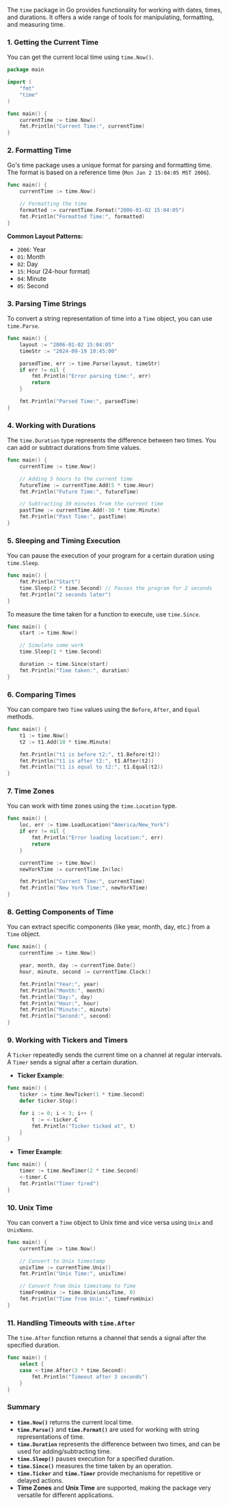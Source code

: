 The `time` package in Go provides functionality for working with dates, times, and durations. It offers a wide range of tools for manipulating, formatting, and measuring time.

### 1. **Getting the Current Time**

You can get the current local time using `time.Now()`.

```go
package main

import (
    "fmt"
    "time"
)

func main() {
    currentTime := time.Now()
    fmt.Println("Current Time:", currentTime)
}
```

### 2. **Formatting Time**

Go's time package uses a unique format for parsing and formatting time. The format is based on a reference time (`Mon Jan 2 15:04:05 MST 2006`).

```go
func main() {
    currentTime := time.Now()

    // Formatting the time
    formatted := currentTime.Format("2006-01-02 15:04:05")
    fmt.Println("Formatted Time:", formatted)
}
```

**Common Layout Patterns:**

- `2006`: Year
- `01`: Month
- `02`: Day
- `15`: Hour (24-hour format)
- `04`: Minute
- `05`: Second

### 3. **Parsing Time Strings**

To convert a string representation of time into a `Time` object, you can use `time.Parse`.

```go
func main() {
    layout := "2006-01-02 15:04:05"
    timeStr := "2024-09-19 10:45:00"

    parsedTime, err := time.Parse(layout, timeStr)
    if err != nil {
        fmt.Println("Error parsing time:", err)
        return
    }

    fmt.Println("Parsed Time:", parsedTime)
}
```

### 4. **Working with Durations**

The `time.Duration` type represents the difference between two times. You can add or subtract durations from time values.

```go
func main() {
    currentTime := time.Now()

    // Adding 5 hours to the current time
    futureTime := currentTime.Add(5 * time.Hour)
    fmt.Println("Future Time:", futureTime)

    // Subtracting 30 minutes from the current time
    pastTime := currentTime.Add(-30 * time.Minute)
    fmt.Println("Past Time:", pastTime)
}
```

### 5. **Sleeping and Timing Execution**

You can pause the execution of your program for a certain duration using `time.Sleep`.

```go
func main() {
    fmt.Println("Start")
    time.Sleep(2 * time.Second) // Pauses the program for 2 seconds
    fmt.Println("2 seconds later")
}
```

To measure the time taken for a function to execute, use `time.Since`.

```go
func main() {
    start := time.Now()

    // Simulate some work
    time.Sleep(1 * time.Second)

    duration := time.Since(start)
    fmt.Println("Time taken:", duration)
}
```

### 6. **Comparing Times**

You can compare two `Time` values using the `Before`, `After`, and `Equal` methods.

```go
func main() {
    t1 := time.Now()
    t2 := t1.Add(10 * time.Minute)

    fmt.Println("t1 is before t2:", t1.Before(t2))
    fmt.Println("t1 is after t2:", t1.After(t2))
    fmt.Println("t1 is equal to t2:", t1.Equal(t2))
}
```

### 7. **Time Zones**

You can work with time zones using the `time.Location` type.

```go
func main() {
    loc, err := time.LoadLocation("America/New_York")
    if err != nil {
        fmt.Println("Error loading location:", err)
        return
    }

    currentTime := time.Now()
    newYorkTime := currentTime.In(loc)

    fmt.Println("Current Time:", currentTime)
    fmt.Println("New York Time:", newYorkTime)
}
```

### 8. **Getting Components of Time**

You can extract specific components (like year, month, day, etc.) from a `Time` object.

```go
func main() {
    currentTime := time.Now()

    year, month, day := currentTime.Date()
    hour, minute, second := currentTime.Clock()

    fmt.Println("Year:", year)
    fmt.Println("Month:", month)
    fmt.Println("Day:", day)
    fmt.Println("Hour:", hour)
    fmt.Println("Minute:", minute)
    fmt.Println("Second:", second)
}
```

### 9. **Working with Tickers and Timers**

A `Ticker` repeatedly sends the current time on a channel at regular intervals. A `Timer` sends a signal after a certain duration.

- **Ticker Example**:

```go
func main() {
    ticker := time.NewTicker(1 * time.Second)
    defer ticker.Stop()

    for i := 0; i < 3; i++ {
        t := <-ticker.C
        fmt.Println("Ticker ticked at", t)
    }
}
```

- **Timer Example**:

```go
func main() {
    timer := time.NewTimer(2 * time.Second)
    <-timer.C
    fmt.Println("Timer fired")
}
```

### 10. **Unix Time**

You can convert a `Time` object to Unix time and vice versa using `Unix` and `UnixNano`.

```go
func main() {
    currentTime := time.Now()

    // Convert to Unix timestamp
    unixTime := currentTime.Unix()
    fmt.Println("Unix Time:", unixTime)

    // Convert from Unix timestamp to Time
    timeFromUnix := time.Unix(unixTime, 0)
    fmt.Println("Time from Unix:", timeFromUnix)
}
```

### 11. **Handling Timeouts with `time.After`**

The `time.After` function returns a channel that sends a signal after the specified duration.

```go
func main() {
    select {
    case <-time.After(3 * time.Second):
        fmt.Println("Timeout after 3 seconds")
    }
}
```

### Summary

- **`time.Now()`** returns the current local time.
- **`time.Parse()`** and **`time.Format()`** are used for working with string representations of time.
- **`time.Duration`** represents the difference between two times, and can be used for adding/subtracting time.
- **`time.Sleep()`** pauses execution for a specified duration.
- **`time.Since()`** measures the time taken by an operation.
- **`time.Ticker`** and **`time.Timer`** provide mechanisms for repetitive or delayed actions.
- **Time Zones** and **Unix Time** are supported, making the package very versatile for different applications.
